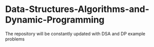 # Data-Structures-Algorithms-and-Dynamic-Programming

The repository will be constantly updated with DSA and DP example problems
